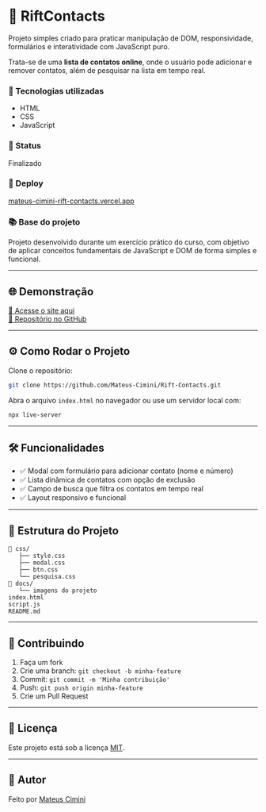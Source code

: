
# 📌 RiftContacts

Projeto simples criado para praticar manipulação de DOM, responsividade, formulários e interatividade com JavaScript puro.

Trata-se de uma **lista de contatos online**, onde o usuário pode adicionar e remover contatos, além de pesquisar na lista em tempo real.

### 🔧 Tecnologias utilizadas

* HTML  
* CSS  
* JavaScript

### 🚀 Status

Finalizado

### 🔗 Deploy

[mateus-cimini-rift-contacts.vercel.app](https://mateus-cimini-rift-contacts.vercel.app/)

### 📚 Base do projeto

Projeto desenvolvido durante um exercício prático do curso, com objetivo de aplicar conceitos fundamentais de JavaScript e DOM de forma simples e funcional.

---

## 🌐 Demonstração

[🔗 Acesse o site aqui](https://mateus-cimini-rift-contacts.vercel.app/)  
[📁 Repositório no GitHub](https://github.com/Mateus-Cimini/Rift-Contacts)

---

## ⚙️ Como Rodar o Projeto

Clone o repositório:

```bash
git clone https://github.com/Mateus-Cimini/Rift-Contacts.git
````

Abra o arquivo `index.html` no navegador
ou use um servidor local com:

```bash
npx live-server
```

---

## 🛠 Funcionalidades

* ✅ Modal com formulário para adicionar contato (nome e número)
* ✅ Lista dinâmica de contatos com opção de exclusão
* ✅ Campo de busca que filtra os contatos em tempo real
* ✅ Layout responsivo e funcional

---

## 🧩 Estrutura do Projeto

```
📁 css/
   ├── style.css
   ├── modal.css
   ├── btn.css
   └── pesquisa.css
📁 docs/
   └── imagens do projeto
index.html
script.js
README.md
```

---

## 🤝 Contribuindo

1. Faça um fork
2. Crie uma branch: `git checkout -b minha-feature`
3. Commit: `git commit -m 'Minha contribuição'`
4. Push: `git push origin minha-feature`
5. Crie um Pull Request

---

## 📄 Licença

Este projeto está sob a licença [MIT](https://opensource.org/licenses/MIT).

---

## 👤 Autor

Feito por [Mateus Cimini](https://github.com/Mateus-Cimini)


